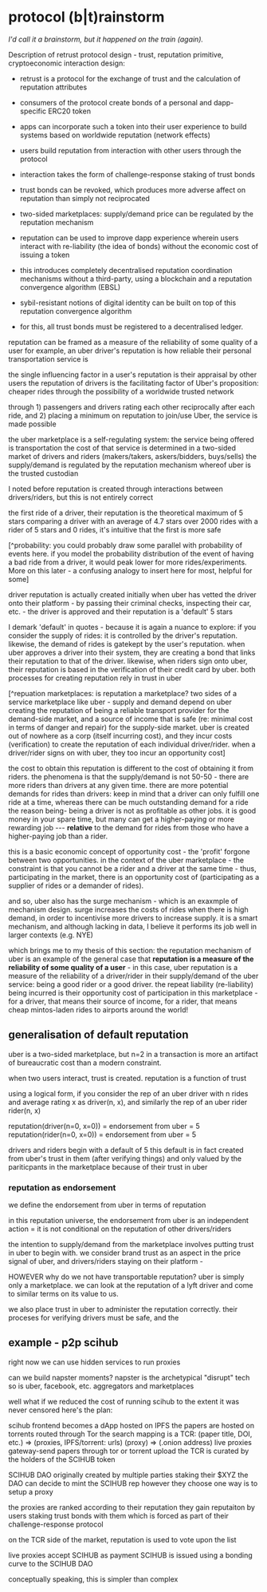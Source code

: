 protocol (b|t)rainstorm
=======================

*I'd call it a brainstorm, but it happened on the train (again).* 

Description of retrust protocol design - trust, reputation primitive, cryptoeconomic interaction design:

 * retrust is a protocol for the exchange of trust and the calculation of reputation attributes
 * consumers of the protocol create bonds of a personal and dapp-specific ERC20 token
 * apps can incorporate such a token into their user experience to build systems based on worldwide reputation (network effects)
 * users build reputation from interaction with other users through the protocol
 * interaction takes the form of challenge-response staking of trust bonds
 * trust bonds can be revoked, which produces more adverse affect on reputation than simply not reciprocated
 * two-sided marketplaces: supply/demand price can be regulated by the reputation mechanism
 * reputation can be used to improve dapp experience wherein users interact with re-liability (the idea of bonds) without the economic cost of issuing a token

 * this introduces completely decentralised reputation coordination mechanisms without a third-party, using a blockchain and a reputation convergence algorithm (EBSL)
 * sybil-resistant notions of digital identity can be built on top of this reputation convergence algorithm
 * for this, all trust bonds must be registered to a decentralised ledger.



reputation can be framed as a measure of the reliability of some quality of a user
for example, an uber driver's reputation is how reliable their personal transportation service is

the single influencing factor in a user's reputation is their appraisal by other users
the reputation of drivers is the facilitating factor of Uber's proposition: cheaper rides through the possibility of a worldwide trusted network

through 1) passengers and drivers rating each other reciprocally after each ride, and 2) placing a minimum on reputation to join/use Uber, the service is made possible

the uber marketplace is a self-regulating system:
the service being offered is transportation
the cost of that service is determined in a two-sided market of drivers and riders (makers/takers, askers/bidders, buys/sells)
the supply/demand is regulated by the reputation mechanism whereof uber is the trusted custodian



I noted before reputation is created through interactions between drivers/riders, but this is not entirely correct

the first ride of a driver, their reputation is the theoretical maximum of 5 stars
comparing a driver with an average of 4.7 stars over 2000 rides with a rider of 5 stars and 0 rides, it's intuitive that the first is more safe

[^probability: you could probably draw some parallel with probability of events here. if you model the probability distribution of the event of having a bad ride from a driver, it would peak lower for more rides/experiments. More on this later - a confusing analogy to insert here for most, helpful for some]

driver reputation is actually created initially when uber has vetted the driver onto their platform - by passing their criminal checks, inspecting their car, etc. - the driver is approved and their reputation is a 'default' 5 stars

I demark 'default' in quotes - because it is again a nuance to explore: if you consider the supply of rides: it is controlled by the driver's reputation. likewise, the demand of rides is gatekept by the user's reputation. when uber approves a driver into their system, they are creating a bond that links their reputation to that of the driver. likewise, when riders sign onto uber, their reputation is based in the verification of their credit card by uber. both processes for creating reputation rely in trust in uber

[^repuation marketplaces: is reputation a marketplace? two sides of a service marketplace like uber - supply and demand depend on uber creating the reputation of being a reliable transport provider for the demand-side market, and a source of income that is safe (re: minimal cost in terms of danger and repair) for the supply-side market. uber is created out of nowhere as a corp (itself incurring cost), and they incur costs (verification) to create the reputation of each individual driver/rider. when a driver/rider signs on with uber, they too incur an opportunity cost]


the cost to obtain this reputation is different to the cost of obtaining it from riders. the phenomena is that the supply/demand is not 50-50 - there are more riders than drivers at any given time. 
there are more potential demands for rides than drivers: keep in mind that a driver can only fulfill one ride at a time, whereas there can be much outstanding demand for a ride
the reason being- being a driver is not as profitable as other jobs. it is good money in your spare time, but many can get a higher-paying or more rewarding job --- **relative** to the demand for rides from those who have a higher-paying job than a rider.

this is a basic economic concept of opportunity cost - the 'profit' forgone between two opportunities. in the context of the uber marketplace - the constraint is that you cannot be a rider and a driver at the same time - thus, participating in the market, there is an opportunity cost of (participating as a supplier of rides or a demander of rides).

and so, uber also has the surge mechanism - which is an exaxmple of mechanism design. surge increases the costs of rides when there is high demand, in order to incentivise more drivers to increase supply. it is a smart mechanism, and although lacking in data, I believe it performs its job well in larger contexts (e.g. NYE)

which brings me to my thesis of this section: the reputation mechanism of uber is an example of the general case that **reputation is a measure of the reliability of some quality of a user** - in this case, uber reputation is a measure of the reliability of a driver/rider in their supply/demand of the uber service: being a good rider or a good driver. the repeat liability (re-liability) being incurred is their opportunity cost of participation in this marketplace - for a driver, that means their source of income, for a rider, that means cheap mintos-laden rides to airports around the world!



## generalisation of default reputation
uber is a two-sided marketplace, but n=2 in a transaction is more an artifact of bureaucratic cost than a modern constraint.

when two users interact, trust is created. 
reputation is a function of trust

using a logical form, if you consider the rep of an uber driver with n rides and average rating x as driver(n, x), and similarly the rep of an uber rider rider(n, x)

reputation(driver(n=0, x=0)) = endorsement from uber = 5
reputation(rider(n=0, x=0))  = endorsement from uber = 5

drivers and riders begin with a default of 5
this default is in fact created from uber's trust in them (after verifying things)
and only valued by the pariticpants in the marketplace because of their trust in uber

### reputation as endorsement
we define the endorsement from uber in terms of reputation

in this reputation universe, the endorsement from uber is an independent action = it is not conditional on the reputation of other drivers/riders

the intention to supply/demand from the marketplace involves putting trust in uber to begin with. we consider brand trust as an aspect in the price signal of uber, and drivers/riders staying on their platform - 

HOWEVER why do we not have transportable reputation? uber is simply only a marketplace. we can look at the reputation of a lyft driver and come to similar terms on its value to us. 

we also place trust in uber to administer the reputation correctly. their proceses for verifying drivers must be safe, and the 




## example - p2p scihub
right now we can use hidden services to run proxies

can we build napster moments? napster is the archetypical "disrupt" tech
so is uber, facebook, etc.
aggregators and marketplaces

well what if we reduced the cost of running scihub to the extent it was never censored
here's the plan:

scihub frontend becomes a dApp hosted on IPFS
the papers are hosted on torrents routed through Tor
the search mapping is a TCR:
    (paper title, DOI, etc.) => (proxies, IPFS/torrent: urls)
    (proxy) => (.onion address)
live proxies gateway-send papers through tor or torrent upload
the TCR is curated by the holders of the SCIHUB token


SCIHUB DAO originally created by multiple parties staking their $XYZ
the DAO can decide to mint the SCIHUB rep however they choose
one way is to setup a proxy

the proxies are ranked according to their reputation
they gain reputaiton by users staking trust bonds with them
which is forced as part of their challenge-response protocol

on the TCR side of the market, reputation is used to vote upon the list


live proxies accept SCIHUB as payment
SCIHUB is issued using a bonding curve to the SCIHUB DAO



conceptually speaking, this is simpler than complex